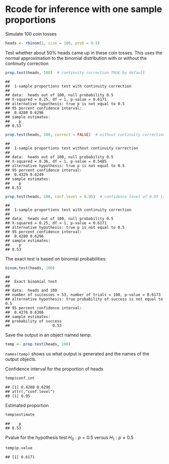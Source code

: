 Rcode for inference with one sample proportions
===================================================

Simulate 100 coin tosses


```r
heads <- rbinom(1, size = 100, prob = 0.5)
```


Test whether about 50% heads came up in these coin tosses. This uses the normal approximation 
to the binomial distribution with or without the continuity correction


```r
prop.test(heads, 100)  # continuity correction TRUE by default
```

```
## 
## 	1-sample proportions test with continuity correction
## 
## data:  heads out of 100, null probability 0.5
## X-squared = 0.25, df = 1, p-value = 0.6171
## alternative hypothesis: true p is not equal to 0.5
## 95 percent confidence interval:
##  0.4280 0.6296
## sample estimates:
##    p 
## 0.53
```

```r
prop.test(heads, 100, correct = FALSE)  # without continuity correction
```

```
## 
## 	1-sample proportions test without continuity correction
## 
## data:  heads out of 100, null probability 0.5
## X-squared = 0.36, df = 1, p-value = 0.5485
## alternative hypothesis: true p is not equal to 0.5
## 95 percent confidence interval:
##  0.4329 0.6249
## sample estimates:
##    p 
## 0.53
```

```r
prop.test(heads, 100, conf.level = 0.95)  # confidence level of 0.95 is the default
```

```
## 
## 	1-sample proportions test with continuity correction
## 
## data:  heads out of 100, null probability 0.5
## X-squared = 0.25, df = 1, p-value = 0.6171
## alternative hypothesis: true p is not equal to 0.5
## 95 percent confidence interval:
##  0.4280 0.6296
## sample estimates:
##    p 
## 0.53
```


The exact test is based on binomial probabilities:


```r
binom.test(heads, 100)
```

```
## 
## 	Exact binomial test
## 
## data:  heads and 100
## number of successes = 53, number of trials = 100, p-value = 0.6173
## alternative hypothesis: true probability of success is not equal to 0.5
## 95 percent confidence interval:
##  0.4276 0.6306
## sample estimates:
## probability of success 
##                   0.53
```


Save the output in an object named temp.


```r
temp <- prop.test(heads, 100)
```


```names(temp)``` shows us what output is generated and the names of the output objects.


Confidence interval for the proportion of heads


```r
temp$conf.int
```

```
## [1] 0.4280 0.6296
## attr(,"conf.level")
## [1] 0.95
```


Estimated proportion


```r
temp$estimate
```

```
##    p 
## 0.53
```


Pvalue for the hypothesis test $H_0: p=0.5$ versus $H_1: p \ne 0.5$


```r
temp$p.value
```

```
## [1] 0.6171
```


